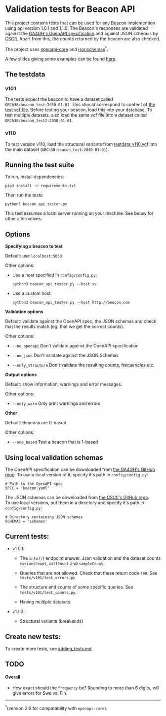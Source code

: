 # Validation tests for Beacon API

This project contains tests that can be used for any Beacon implemention using api version 1.0.1 and 1.1.0.
The Beacon's responses are validated against the 
[GA4GH's OpenAPI specification](https://github.com/ga4gh-beacon/specification/blob/master/beacon.yaml)
and against JSON schemas by [CSCfi](https://github.com/CSCfi/beacon-python/tree/master/beacon_api/schemas).
Apart from this, the counts returned by the beacon are also checked.

The project uses [openapi-core](https://github.com/p1c2u/openapi-core) and [jsonschemas](https://python-jsonschema.readthedocs.io/en/latest/)<sup>*</sup>.

A few slides giving some examples can be found [here](https://nbisweden.github.io/beacon-api-tests/).



## The testdata

### v101
The tests expect the beacon to have a dataset called `GRCh38:beacon_test:2030-01-01`.
This should correspond to content of [the test vcf file](testdata/ALL.chr22.phase3_shapeit2_mvncall_integrated_v5a.20130502.genotypes_testset.vcf).
Before testing your beacon, load this into your database.
To test multiple datasets, also load the same vcf file into a dataset called `GRCh38:beacon_test2:2030-01-01`.

### v110
To test version v110, load the structural variants from
[testdata_v110.vcf](testdata/testdat_v110) into the main dataset (`GRCh38:beacon_test:2030-01-01`).


## Running the test suite
To run, install dependencies:

`pip3 install -r requirements.txt`

Then run the tests:

`python3 beacon_api_tester.py`

This test assumes a local server running on your machine. See below for other alternatives.


## Options

**Specifying a beacon to test**

Default: use `localhost:5050`.

Other options:

- Use a host specified in `config/config.py`:

  `python3 beacon_api_tester.py --host sv`

- Use a custom host:

  `python3 beacon_api_tester.py --host http://beacon.com`


**Validation options**

Default: validate against the OpenAPI spec, the JSON schemas and check that the results
match (eg. that we get the correct counts).

Other options:

- `--no_openapi`  Don't validate against the OpenAPI specification

- `--no_json`    Don't validate against the JSON Schemas

- `--only_structure`  Don't validate the resulting counts, frequencies etc.


**Output options**

Default: show information, warnings and error messages.

Other options:

- `--only_warn`   Only print warnings and errors

**Other**

Default: Beacons are 0-based.

Other options:

- `--one_based`   Test a beacon that is 1-based


## Using local validation schemas
The OpenAPI specification can be downloaded from
[the GA4GH's GitHub repo](https://github.com/ga4gh-beacon/specification/blob/master/beacon.yaml).
To use a local version of it, specify it's path in `config/config.py`:

```
# Path to the OpenAPI spec
SPEC = 'beacon.yaml'
```

The JSON schemas can be downloaded from
[the CSCfi's  GitHub repo](https://github.com/CSCfi/beacon-python/tree/master/beacon_api/schemas).  
To use local versions, put them in a directory and specify it's path in `config/config.py`:

```
# Directory containing JSON schemas
SCHEMAS = 'schemas'
```

## Current tests:
- v1.0.1:
  - The `info` (`/`) endpoint answer. Json validation and the dataset counts `variantCount`, `callCount` and `sampleCount`.
  
  - Queries that are not allowed. Check that these return code `400`.
    See `tests/v101/test_errors.py`
  
  - The structure and counts of some specific queries. See `tests/v101/test_counts.py`.
  
  - Having multiple datasets.

- v1.1.0:
  - Structural variants (breakends)

## Create new tests:
To create more tests, see [adding_tests.md](doc/adding_tests.md).


## TODO
#### Overall

- How exact should the `frequency` be? Rounding to more than 6 digits, will give errors for Swe vs. Fin.

------
<sup>*</sup>(version 2.6 for compatability with `openapi-core`).
